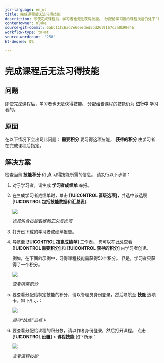 ```yaml
---
jcr-language: en_us
title: 完成课程后无法习得技能
description: 即使完成课程后，学习者也无法获得技能。 分配给学习者的课程技能仍处于“进行中”的状态。
contentowner: nluke
source-git-commit: 6abc118c6ad7e66e3ded5bd26b9167c3a0b99e4b
workflow-type: tm+mt
source-wordcount: '258'
ht-degree: 0%

---
```




# 完成课程后无法习得技能

## 问题

即使完成课程后，学习者也无法获得技能。 分配给该课程的技能仍为 **进行中** 学习者的。

## 原因

在以下情况下会出现此问题： **需要积分** 要习得这项技能， **获得的积分** 由学习者在完成课程后指定。

## 解决方案

检查当前 **技能积分** 和 **点** 习得技能所需的信息。 请执行以下步骤：

1. 对于学习者，请生成 **学习者成绩单** 举报。
1. 在生成学习者成绩单时，单击 **[!UICONTROL 高级选项]**，并选中该选项 **[!UICONTROL 包括技能数据和汇总表]**.

   ![](assets/advanced-options.png)

   *选择包含技能数据和汇总表选项*

1. 打开已下载的学习者成绩单报告。
1. 导航至 **[!UICONTROL 技能成绩单]** 工作表。 您可以在此处查看 **[!UICONTROL 需要积分]** 和 **[!UICONTROL 获得的积分]** 由学习者创建。

   例如，在下面的示例中，习得课程技能需获得50个积分。 但是，学习者只获得了一个积分。

   ![](assets/skill-transcript.png)

   *查看所需积分*

1. 要查看分配给特定技能的积分，请以管理员身份登录，然后导航至 **技能** 选项卡，如下所示：

   ![](assets/skill.png)

   *启动“技能”选项卡*

1. 要查看分配给课程的积分数，请以作者身份登录，然后打开课程。 点击 **[!UICONTROL 设置]** > **课程技能** 如下所示：

   ![](assets/course-skills.png)

   *查看课程技能*
